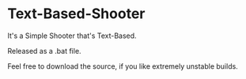 # Text-Based-Shooter
It's a Simple Shooter that's Text-Based.

Released as a .bat file.

Feel free to download the source, if you like extremely unstable builds.
